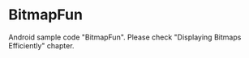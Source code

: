 BitmapFun
=========

Android sample code "BitmapFun". Please check "Displaying Bitmaps Efficiently" chapter.
